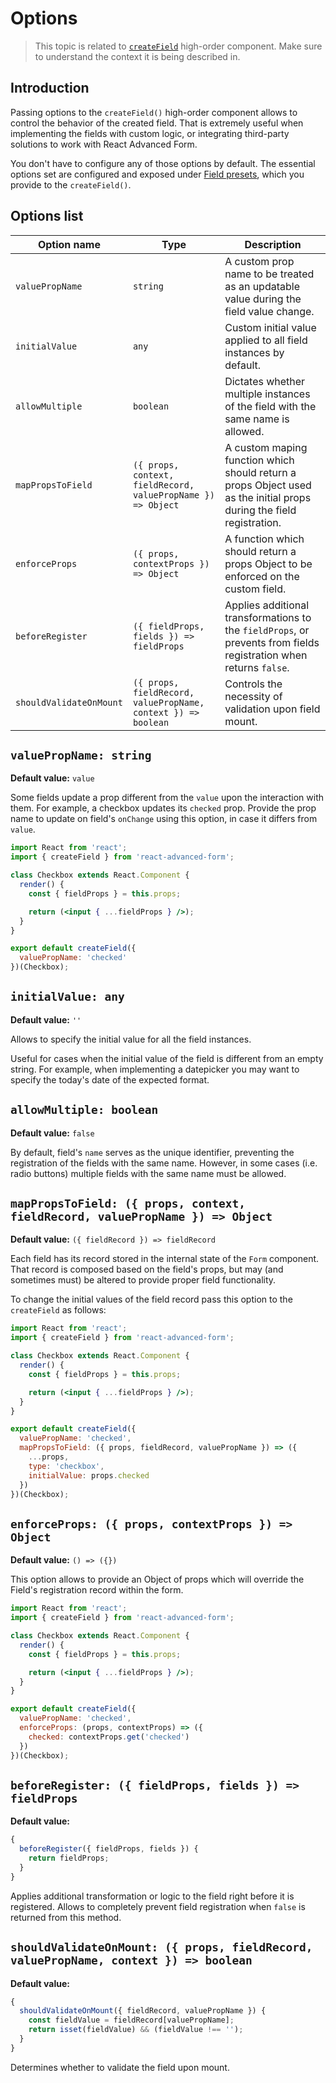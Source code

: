 # Options

> This topic is related to [`createField`](https://github.com/kettanaito/react-advanced-form/tree/75c444924d87ca8ff76bc096231173e42e717adc/docs/hoc/createField/basics.md) high-order component. Make sure to understand the context it is being described in.

## Introduction

Passing options to the `createField()` high-order component allows to control the behavior of the created field. That is extremely useful when implementing the fields with custom logic, or integrating third-party solutions to work with React Advanced Form.

You don't have to configure any of those options by default. The essential options set are configured and exposed under [Field presets](presets.md), which you provide to the `createField()`.

## Options list

| Option name | Type | Description |
| --- | --- | --- |
| `valuePropName` | `string` | A custom prop name to be treated as an updatable value during the field value change. |
| `initialValue` | `any` | Custom initial value applied to all field instances by default. |
| `allowMultiple` | `boolean` | Dictates whether multiple instances of the field with the same name is allowed. |
| `mapPropsToField` | `({ props, context, fieldRecord, valuePropName }) => Object` | A custom maping function which should return a props Object used as the initial props during the field registration. |
| `enforceProps` | `({ props, contextProps }) => Object` | A function which should return a props Object to be enforced on the custom field. |
| `beforeRegister` | `({ fieldProps, fields }) => fieldProps` | Applies additional transformations to the `fieldProps`, or prevents from fields registration when returns `false`. |
| `shouldValidateOnMount` | `({ props, fieldRecord, valuePropName, context }) => boolean` | Controls the necessity of validation upon field mount. |

## `valuePropName: string`

**Default value:** `value`

Some fields update a prop different from the `value` upon the interaction with them. For example, a checkbox updates its `checked` prop. Provide the prop name to update on field's `onChange` using this option, in case it differs from `value`.

```jsx
import React from 'react';
import { createField } from 'react-advanced-form';

class Checkbox extends React.Component {
  render() {
    const { fieldProps } = this.props;

    return (<input { ...fieldProps } />);
  }
}

export default createField({
  valuePropName: 'checked'
})(Checkbox);
```

## `initialValue: any`

**Default value:** `''`

Allows to specify the initial value for all the field instances.

Useful for cases when the initial value of the field is different from an empty string. For example, when implementing a datepicker you may want to specify the today's date of the expected format.

## `allowMultiple: boolean`

**Default value:** `false`

By default, field's `name` serves as the unique identifier, preventing the registration of the fields with the same name. However, in some cases \(i.e. radio buttons\) multiple fields with the same name must be allowed.

## `mapPropsToField: ({ props, context, fieldRecord, valuePropName }) => Object`

**Default value:** `({ fieldRecord }) => fieldRecord`

Each field has its record stored in the internal state of the `Form` component. That record is composed based on the field's props, but may \(and sometimes must\) be altered to provide proper field functionality.

To change the initial values of the field record pass this option to the `createField` as follows:

```jsx
import React from 'react';
import { createField } from 'react-advanced-form';

class Checkbox extends React.Component {
  render() {
    const { fieldProps } = this.props;

    return (<input { ...fieldProps } />);
  }
}

export default createField({
  valuePropName: 'checked',
  mapPropsToField: ({ props, fieldRecord, valuePropName }) => ({
    ...props,
    type: 'checkbox',
    initialValue: props.checked
  })
})(Checkbox);
```

## `enforceProps: ({ props, contextProps }) => Object`

**Default value:** `() => ({})`

This option allows to provide an Object of props which will override the Field's registration record within the form.

```jsx
import React from 'react';
import { createField } from 'react-advanced-form';

class Checkbox extends React.Component {
  render() {
    const { fieldProps } = this.props;

    return (<input { ...fieldProps } />);
  }
}

export default createField({
  valuePropName: 'checked',
  enforceProps: (props, contextProps) => ({
    checked: contextProps.get('checked')
  })
})(Checkbox);
```

## `beforeRegister: ({ fieldProps, fields }) => fieldProps`

**Default value:**

```javascript
{
  beforeRegister({ fieldProps, fields }) {
    return fieldProps;
  }
}
```

Applies additional transformation or logic to the field right before it is registered. Allows to completely prevent field registration when `false` is returned from this method.

## `shouldValidateOnMount: ({ props, fieldRecord, valuePropName, context }) => boolean`

**Default value:**

```javascript
{
  shouldValidateOnMount({ fieldRecord, valuePropName }) {
    const fieldValue = fieldRecord[valuePropName];
    return isset(fieldValue) && (fieldValue !== '');
  }
}
```

Determines whether to validate the field upon mount.

